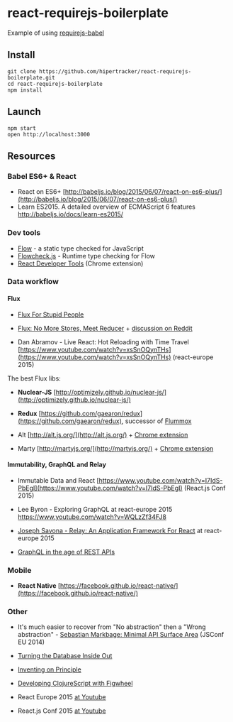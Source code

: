 # react-requirejs-boilerplate

Example of using [requirejs-babel](https://github.com/hipertracker/requirejs-babel)

## Install

```
git clone https://github.com/hipertracker/react-requirejs-boilerplate.git
cd react-requirejs-boilerplate
npm install
```

## Launch

```
npm start
open http://localhost:3000
```

## Resources 

### Babel ES6+ & React

* React on ES6+ [http://babeljs.io/blog/2015/06/07/react-on-es6-plus/](http://babeljs.io/blog/2015/06/07/react-on-es6-plus/)
* Learn ES2015. A detailed overview of ECMAScript 6 features http://babeljs.io/docs/learn-es2015/

### Dev tools

* [Flow]((http://flowtype.org/)) - a static type checked for JavaScript
* [Flowcheck.js](http://gcanti.github.io/flowcheck/) - Runtime type checking for Flow
* [React Developer Tools](https://chrome.google.com/webstore/detail/react-developer-tools/fmkadmapgofadopljbjfkapdkoienihi) (Chrome extension)

### Data workflow

#### Flux

* [Flux For Stupid People](http://blog.andrewray.me/flux-for-stupid-people/)

* [Flux: No More Stores, Meet Reducer](https://blog.javascripting.com/2015/06/19/flux-no-more-stores-meet-reducer/) + [discussion on Reddit](https://www.reddit.com/r/javascript/comments/3ap0y6/flux_no_more_stores_meet_reducer/)

* Dan Abramov - Live React: Hot Reloading with Time Travel [https://www.youtube.com/watch?v=xsSnOQynTHs](https://www.youtube.com/watch?v=xsSnOQynTHs) (react-europe 2015)

The best Flux libs:

* **Nuclear-JS** [http://optimizely.github.io/nuclear-js/](http://optimizely.github.io/nuclear-js/)

* **Redux** [https://github.com/gaearon/redux](https://github.com/gaearon/redux), successor of [Flummox](http://acdlite.github.io/flummox)

* Alt [http://alt.js.org/](http://alt.js.org/) + [Chrome extension](https://github.com/goatslacker/alt-devtool)

* Marty [http://martyjs.org/](http://martyjs.org/) + [Chrome extension](https://chrome.google.com/…/fifcikknnbggajppebgolpkaambnkpae)

#### Immutability, GraphQL and Relay

* Immutable Data and React [https://www.youtube.com/watch?v=I7IdS-PbEgI](https://www.youtube.com/watch?v=I7IdS-PbEgI) (React.js Conf 2015)

* Lee Byron - Exploring GraphQL at react-europe 2015 https://www.youtube.com/watch?v=WQLzZf34FJ8

* [Joseph Savona - Relay: An Application Framework For React](https://www.youtube.com/watch?v=IrgHurBjQbg) at react-europe 2015 

* [GraphQL in the age of REST APIs](https://medium.com/chute-engineering/graphql-in-the-age-of-rest-apis-b10f2bf09bba) 


### Mobile

* **React Native** [https://facebook.github.io/react-native/](https://facebook.github.io/react-native/)

### Other

* It's much easier to recover from "No abstraction" then a "Wrong abstraction"  -  [Sebastian Markbage: Minimal API Surface Area](http://2014.jsconf.eu/speakers/sebastian-markbage-minimal-api-surface-area-learning-patterns-instead-of-frameworks.html) (JSConf EU 2014)
                       
* [Turning the Database Inside Out](https://www.youtube.com/watch?v=fU9hR3kiOK0)
* [Inventing on Principle](https://vimeo.com/36579366)
* [Developing ClojureScript with Figwheel](https://www.youtube.com/watch?v=j-kj2qwJa_E)

* React Europe 2015 [at Youtube](https://www.youtube.com/channel/UCorlLn2oZfgOJ-FUcF2eZ1A) 

* React.js Conf 2015 [at Youtube](https://www.youtube.com/watch?v=KVZ-P-ZI6W4&list=PLb0IAmt7-GS1cbw4qonlQztYV1TAW0sCr) 
